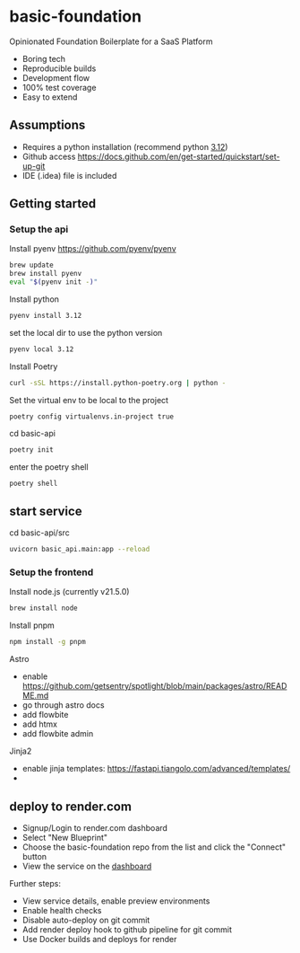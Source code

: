 # basic-foundation

Opinionated Foundation Boilerplate for a SaaS Platform

* Boring tech
* Reproducible builds
* Development flow
* 100% test coverage
* Easy to extend

## Assumptions

* Requires a python installation (recommend python [3.12](https://docs.python.org/release/3.12.1/whatsnew/3.12.html))
* Github access https://docs.github.com/en/get-started/quickstart/set-up-git
* IDE (.idea) file is included

## Getting started

### Setup the api

Install pyenv
https://github.com/pyenv/pyenv

```bash
brew update
brew install pyenv 
eval "$(pyenv init -)"
```

Install python

```bash
pyenv install 3.12 
```

set the local dir to use the python version

```bash
pyenv local 3.12 
```

Install Poetry

```bash
curl -sSL https://install.python-poetry.org | python -
```

Set the virtual env to be local to the project

```
poetry config virtualenvs.in-project true
```

cd basic-api

```bash
poetry init
```

enter the poetry shell

```bash
poetry shell
```

## start service

cd basic-api/src

```bash
uvicorn basic_api.main:app --reload
```

### Setup the frontend

Install node.js (currently v21.5.0)

```bash
brew install node
```

Install pnpm

```bash
npm install -g pnpm 
```

Astro

* enable https://github.com/getsentry/spotlight/blob/main/packages/astro/README.md
* go through astro docs
* add flowbite
* add htmx
* add flowbite admin

Jinja2

* enable jinja templates: https://fastapi.tiangolo.com/advanced/templates/
*

## deploy to render.com

* Signup/Login to render.com dashboard
* Select "New Blueprint"
* Choose the basic-foundation repo from the list and click the "Connect" button
* View the service on the [dashboard](https://dashboard.render.com/)

Further steps:

* View service details, enable preview environments
* Enable health checks
* Disable auto-deploy on git commit
* Add render deploy hook to github pipeline for git commit
* Use Docker builds and deploys for render
